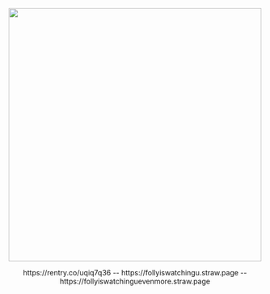 
<p align="center">
    <img width="500" src="https://64.media.tumblr.com/e2bbb158f8fa2fe33869a2a7eb95f0af/596c5a1eef18e2b3-63/s400x600/9cce7b87607e8eba773de4a710ecf32241f56337.gifv" alt="">
</p>




<p align="center">
  https://rentry.co/uqiq7q36 -- https://follyiswatchingu.straw.page -- https://follyiswatchinguevenmore.straw.page
</p>
 

